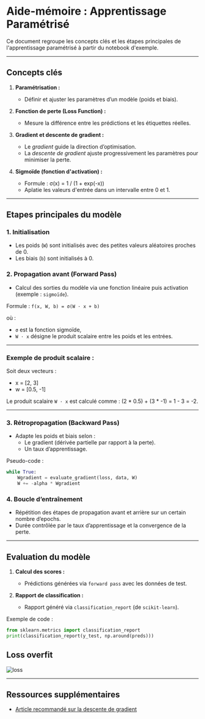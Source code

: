 # Aide-mémoire : Apprentissage Paramétrisé

Ce document regroupe les concepts clés et les étapes principales de l'apprentissage paramétrisé à partir du notebook d'exemple.

---

## Concepts clés

1. **Paramétrisation :**
   - Définir et ajuster les paramètres d’un modèle (poids et biais).

2. **Fonction de perte (Loss Function) :**
   - Mesure la différence entre les prédictions et les étiquettes réelles.

3. **Gradient et descente de gradient :**
   - Le _gradient_ guide la direction d’optimisation.
   - La _descente de gradient_ ajuste progressivement les paramètres pour minimiser la perte.

4. **Sigmoïde (fonction d'activation) :**
   - Formule : 
     σ(x) = 1 / (1 + exp(-x))
   - Aplatie les valeurs d'entrée dans un intervalle entre 0 et 1.

---

## Etapes principales du modèle

### 1. Initialisation
- Les poids (`W`) sont initialisés avec des petites valeurs aléatoires proches de 0.
- Les biais (`b`) sont initialisés à 0.

### 2. Propagation avant (Forward Pass)
- Calcul des sorties du modèle via une fonction linéaire puis activation (exemple : `sigmoïde`).

Formule : `f(x, W, b) = σ(W · x + b)`

où :
- `σ` est la fonction sigmoïde,
- `W · x` désigne le produit scalaire entre les poids et les entrées.

---

### Exemple de produit scalaire :
Soit deux vecteurs :
- x = [2, 3]
- w = [0.5, -1]

Le produit scalaire `W · x` est calculé comme :
(2 * 0.5) + (3 * -1) = 1 - 3 = -2.

---

### 3. Rétropropagation (Backward Pass)
- Adapte les poids et biais selon :
  - Le gradient (dérivée partielle par rapport à la perte).
  - Un taux d’apprentissage.

Pseudo-code :
```python
while True:
    Wgradient = evaluate_gradient(loss, data, W)
    W += -alpha * Wgradient
```

### 4. Boucle d’entraînement
- Répétition des étapes de propagation avant et arrière sur un certain nombre d’epochs.
- Durée contrôlée par le taux d’apprentissage et la convergence de la perte.

---

## Evaluation du modèle

1. **Calcul des scores :**
    - Prédictions générées via `forward pass` avec les données de test.

2. **Rapport de classification :**
    - Rapport généré via `classification_report` (de `scikit-learn`).

Exemple de code :
```python
from sklearn.metrics import classification_report
print(classification_report(y_test, np.around(preds)))
```

## Loss overfit

![loss](./loss_overfit.png)

---

## Ressources supplémentaires

- [Article recommandé sur la descente de gradient](https://www.charlesbordet.com/fr/gradient-descent/#comment-ca-marche)